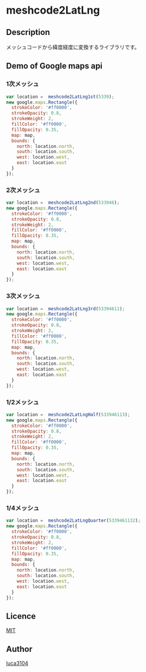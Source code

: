 # meshcode2LatLng

## Description
メッシュコードから緯度経度に変換するライブラリです。

## Demo of Google maps api
### 1次メッシュ
```js
var location =  meshcode2LatLng1st(5339);
new google.maps.Rectangle({
  strokeColor: '#ff0000',
  strokeOpacity: 0.8,
  strokeWeight: 2,
  fillColor: '#ff0000',
  fillOpacity: 0.35,
  map: map,
  bounds: {
    north: location.north,
    south: location.south,
    west: location.west,
    east: location.east
  }
});
```

### 2次メッシュ
```js
var location =  meshcode2LatLng2nd(533946);
new google.maps.Rectangle({
  strokeColor: '#ff0000',
  strokeOpacity: 0.8,
  strokeWeight: 2,
  fillColor: '#ff0000',
  fillOpacity: 0.35,
  map: map,
  bounds: {
    north: location.north,
    south: location.south,
    west: location.west,
    east: location.east
  }
});
```

### 3次メッシュ
```js
var location =  meshcode2LatLng3rd(53394611);
new google.maps.Rectangle({
  strokeColor: '#ff0000',
  strokeOpacity: 0.8,
  strokeWeight: 2,
  fillColor: '#ff0000',
  fillOpacity: 0.35,
  map: map,
  bounds: {
    north: location.north,
    south: location.south,
    west: location.west,
    east: location.east
  }
});
```

### 1/2メッシュ
```js
var location =  meshcode2LatLngHalf(533946113);
new google.maps.Rectangle({
  strokeColor: '#ff0000',
  strokeOpacity: 0.8,
  strokeWeight: 2,
  fillColor: '#ff0000',
  fillOpacity: 0.35,
  map: map,
  bounds: {
    north: location.north,
    south: location.south,
    west: location.west,
    east: location.east
  }
});
```

### 1/4メッシュ
```js
var location =  meshcode2LatLngQuarter(5339461132);
new google.maps.Rectangle({
  strokeColor: '#ff0000',
  strokeOpacity: 0.8,
  strokeWeight: 2,
  fillColor: '#ff0000',
  fillOpacity: 0.35,
  map: map,
  bounds: {
    north: location.north,
    south: location.south,
    west: location.west,
    east: location.east
  }
});
```

## Licence

[MIT](https://github.com/luca3104/meshcode2LatLng/blob/master/LICENSE)

## Author

[luca3104](https://github.com/luca3104)
